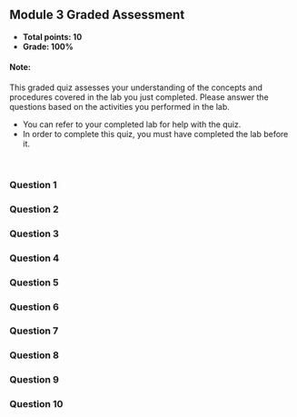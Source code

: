 ## Module 3 Graded Assessment
- **Total points: 10**
- **Grade: 100%**

#### Note:
This graded quiz assesses your understanding of the concepts and procedures covered in the lab you just completed. Please answer the questions based on the activities you performed in the lab.

- You can refer to your completed lab for help with the quiz.
- In order to complete this quiz, you must have completed the lab before it.

<br>

### Question 1



### Question 2



### Question 3



### Question 4



### Question 5



### Question 6



### Question 7



### Question 8



### Question 9



### Question 10


